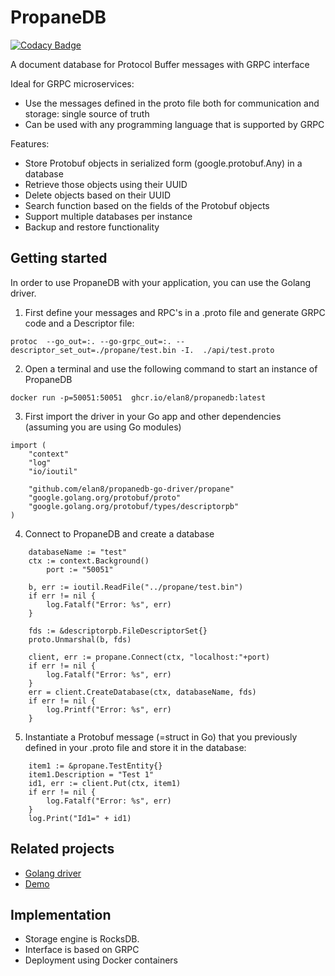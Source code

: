 # PropaneDB

[![Codacy Badge](https://api.codacy.com/project/badge/Grade/ef0f6f06eea647c0a4471e6deb824474)](https://app.codacy.com/gh/elan8/propanedb?utm_source=github.com&utm_medium=referral&utm_content=elan8/propanedb&utm_campaign=Badge_Grade_Settings)

A document database for Protocol Buffer messages with GRPC interface

Ideal for GRPC microservices: 
- Use the messages defined in the proto file both for communication and storage: single source of truth
- Can be used with any programming language that is supported by GRPC 

Features:
- Store Protobuf objects in serialized form (google.protobuf.Any) in a database
- Retrieve those objects using their UUID
- Delete objects based on their UUID  
- Search function based on the fields of the Protobuf objects
- Support multiple databases per instance
- Backup and restore functionality

## Getting started
In order to use PropaneDB with your application, you can use the Golang driver.
1. First define your messages and RPC's in a .proto file and generate GRPC code and a Descriptor file:
```
protoc  --go_out=:. --go-grpc_out=:. --descriptor_set_out=./propane/test.bin -I.  ./api/test.proto
```
2. Open a terminal and use the following command to start an instance of PropaneDB
```
docker run -p=50051:50051  ghcr.io/elan8/propanedb:latest
```
3. First import the driver in your Go app and other dependencies (assuming you are using Go modules)
```
import (
	"context"
	"log"
	"io/ioutil"

	"github.com/elan8/propanedb-go-driver/propane"
	"google.golang.org/protobuf/proto"
	"google.golang.org/protobuf/types/descriptorpb"
)
```
4. Connect to PropaneDB and create a database
```
	databaseName := "test"
	ctx := context.Background()
        port := "50051"

	b, err := ioutil.ReadFile("../propane/test.bin")
	if err != nil {
		log.Fatalf("Error: %s", err)
	}

	fds := &descriptorpb.FileDescriptorSet{}
	proto.Unmarshal(b, fds)

	client, err := propane.Connect(ctx, "localhost:"+port)
	if err != nil {
		log.Fatalf("Error: %s", err)
	}
	err = client.CreateDatabase(ctx, databaseName, fds)
	if err != nil {
		log.Printf("Error: %s", err)
	}
```
5. Instantiate a Protobuf message (=struct in Go) that you previously defined in your .proto file and store it in the database:
```
	item1 := &propane.TestEntity{}
	item1.Description = "Test 1"
	id1, err := client.Put(ctx, item1)
	if err != nil {
		log.Fatalf("Error: %s", err)
	}
	log.Print("Id1=" + id1)
```

## Related projects
- [Golang driver](https://github.com/elan8/propanedb-go-driver)
- [Demo](https://github.com/elan8/propanedb-demo)

## Implementation
- Storage engine is RocksDB.
- Interface is based on GRPC
- Deployment using Docker containers

